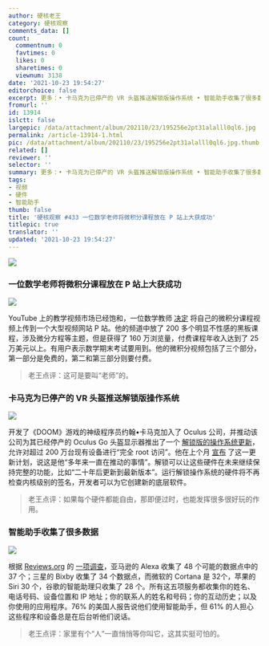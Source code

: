 ```yaml
---
author: 硬核老王
category: 硬核观察
comments_data: []
count:
  commentnum: 0
  favtimes: 0
  likes: 0
  sharetimes: 0
  viewnum: 3138
date: '2021-10-23 19:54:27'
editorchoice: false
excerpt: 更多：• 卡马克为已停产的 VR 头盔推送解锁版操作系统 • 智能助手收集了很多数据
fromurl: ''
id: 13914
islctt: false
largepic: /data/attachment/album/202110/23/195256e2pt31alalll0ql6.jpg
permalink: /article-13914-1.html
pic: /data/attachment/album/202110/23/195256e2pt31alalll0ql6.jpg.thumb.jpg
related: []
reviewer: ''
selector: ''
summary: 更多：• 卡马克为已停产的 VR 头盔推送解锁版操作系统 • 智能助手收集了很多数据
tags:
- 视频
- 硬件
- 智能助手
thumb: false
title: '硬核观察 #433 一位数学老师将微积分课程放在 P 站上大获成功'
titlepic: true
translator: ''
updated: '2021-10-23 19:54:27'
---
```


![](/data/attachment/album/202110/23/195256e2pt31alalll0ql6.jpg)


### 一位数学老师将微积分课程放在 P 站上大获成功


![](/data/attachment/album/202110/23/195319kpipyi1i21i7yqql.jpg)


YouTube 上的教学视频市场已经饱和，一位数学教师 [决定](https://boingboing.net/2021/10/22/this-math-teacher-puts-calculus-lessons-on-pornhub.html) 将自己的微积分课程视频上传到一个大型视频网站 P 站。他的频道中放了 200 多个明显不性感的黑板课程，涉及微分方程等主题，但是获得了 160 万浏览量，付费课程年收入达到了 25 万美元以上。有用户表示数学期末考试要用到。他的微积分视频包括了三个部分，第一部分是免费的，第二和第三部分则要付费。



> 
> 老王点评：这可是要叫“老师”的。
> 
> 
> 


### 卡马克为已停产的 VR 头盔推送解锁版操作系统


![](/data/attachment/album/202110/23/195331yf05x72zccopmern.jpg)


开发了《DOOM》游戏的神级程序员约翰•卡马克加入了 Oculus 公司，并推动该公司为其已经停产的 Oculus Go 头盔显示器推出了一个 [解锁版的操作系统更新](https://arstechnica.com/gaming/2021/10/john-carmack-pushes-out-unlocked-os-for-defunct-oculus-go-headset/)，允许对超过 200 万台现有设备进行“完全 root 访问”。他在上个月 [宣布](https://twitter.com/ID_AA_Carmack/status/1441496416463904768) 了这一更新计划，说这是他“多年来一直在推动的事情”。解锁可以让这些硬件在未来继续保持完整的功能，比如“二十年后更新到最新版本”。运行解锁操作系统的硬件将不再检查内核级别的签名，开发者可以为它创建新的底层软件。



> 
> 老王点评：如果每个硬件都能自由，那即便过时，也能发挥很多很好玩的作用。
> 
> 
> 


### 智能助手收集了很多数据


![](/data/attachment/album/202110/23/195354qflh9hh3hh9kfuz3.jpg)


根据 [Reviews.org](http://reviews.org/) 的 [一项调查](https://www.reviews.org/home-security/smart-assistant-privacy-what-data-is-collected-and-how-to-protect-yourself/)，亚马逊的 Alexa 收集了 48 个可能的数据点中的 37 个；三星的 Bixby 收集了 34 个数据点，而微软的 Cortana 是 32个，苹果的 Siri 30 个，谷歌的智能助理只收集了 28 个。所有这五项服务都收集你的姓名、电话号码、设备位置和 IP 地址；你的联系人的姓名和号码；你的互动历史；以及你使用的应用程序。76% 的美国人报告说他们使用智能助手，但 61% 的人担心这些程序和设备总是在后台听他们说话。



> 
> 老王点评：家里有个“人”一直悄悄等你叫它，这其实挺可怕的。
> 
> 
>